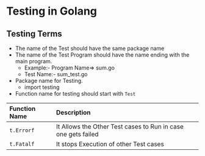 # Testing in Golang

## Testing Terms

* The name of the Test should have the same package name
* The name of the Test Program should have the name ending with the main program.
    * Example:- Program Name=> sum.go
    * Test Name:- sum_test.go
* Package name for Testing.
    * import testing
* Function name for testing should start with `Test`

|Function Name | Description|
|:-|:-|
|`t.Errorf`|It Allows the Other Test cases to Run in case one gets failed|
|`t.Fatalf`|It stops Execution of other Test cases|